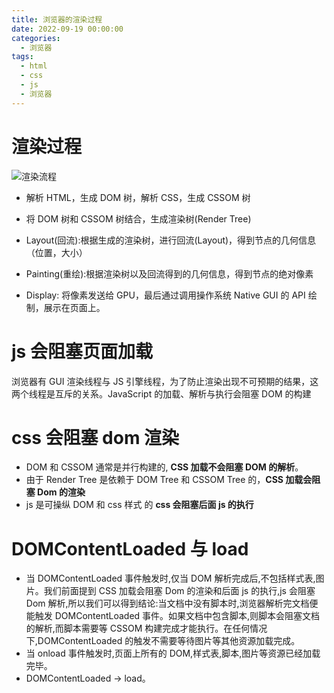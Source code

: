 ```yaml
---
title: 浏览器的渲染过程
date: 2022-09-19 00:00:00
categories:
  - 浏览器
tags:
  - html
  - css
  - js
  - 浏览器
---
```


# 渲染过程

![渲染流程](images/browerFlow.png)

- 解析 HTML，生成 DOM 树，解析 CSS，生成 CSSOM 树

- 将 DOM 树和 CSSOM 树结合，生成渲染树(Render Tree)

- Layout(回流):根据生成的渲染树，进行回流(Layout)，得到节点的几何信息（位置，大小）

- Painting(重绘):根据渲染树以及回流得到的几何信息，得到节点的绝对像素

- Display: 将像素发送给 GPU，最后通过调用操作系统 Native GUI 的 API 绘制，展示在页面上。

# js 会阻塞页面加载

浏览器有 GUI 渲染线程与 JS 引擎线程，为了防止渲染出现不可预期的结果，这两个线程是互斥的关系。JavaScript 的加载、解析与执行会阻塞 DOM 的构建

# css 会阻塞 dom 渲染

- DOM 和 CSSOM 通常是并行构建的, <strong>CSS 加载不会阻塞 DOM 的解析</strong>。
- 由于 Render Tree 是依赖于 DOM Tree 和 CSSOM Tree 的，<strong>CSS 加载会阻塞 Dom 的渲染</strong>
- js 是可操纵 DOM 和 css 样式 的 <strong>css 会阻塞后面 js 的执行</strong>

# DOMContentLoaded 与 load

- 当 DOMContentLoaded 事件触发时,仅当 DOM 解析完成后,不包括样式表,图片。我们前面提到 CSS 加载会阻塞 Dom 的渲染和后面 js 的执行,js 会阻塞 Dom 解析,所以我们可以得到结论:当文档中没有脚本时,浏览器解析完文档便能触发 DOMContentLoaded 事件。如果文档中包含脚本,则脚本会阻塞文档的解析,而脚本需要等 CSSOM 构建完成才能执行。在任何情况下,DOMContentLoaded 的触发不需要等待图片等其他资源加载完成。
- 当 onload 事件触发时,页面上所有的 DOM,样式表,脚本,图片等资源已经加载完毕。
- DOMContentLoaded -> load。
